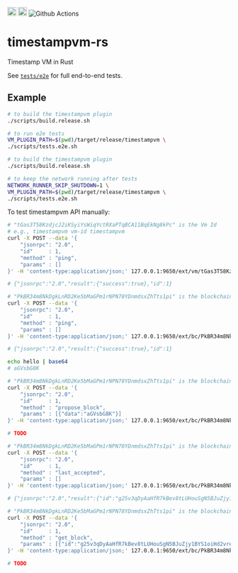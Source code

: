 
[<img alt="crates.io" src="https://img.shields.io/crates/v/timestampvm.svg?style=for-the-badge&color=fc8d62&logo=rust" height="20">](https://crates.io/crates/timestampvm)
[<img alt="docs.rs" src="https://img.shields.io/badge/docs.rs-timestampvm-66c2a5?style=for-the-badge&labelColor=555555&logo=docs.rs" height="20">](https://docs.rs/timestampvm)
![Github Actions](https://github.com/ava-labs/timestampvm-rs/actions/workflows/test-and-release.yml/badge.svg)

# timestampvm-rs

Timestamp VM in Rust

See [`tests/e2e`](tests/e2e) for full end-to-end tests.

## Example

```bash
# to build the timestampvm plugin
./scripts/build.release.sh

# to run e2e tests
VM_PLUGIN_PATH=$(pwd)/target/release/timestampvm \
./scripts/tests.e2e.sh
```

```bash
# to build the timestampvm plugin
./scripts/build.release.sh

# to keep the network running after tests
NETWORK_RUNNER_SKIP_SHUTDOWN=1 \
VM_PLUGIN_PATH=$(pwd)/target/release/timestampvm \
./scripts/tests.e2e.sh
```

To test timestampvm API manually:

```bash
# "tGas3T58KzdjcJ2iKSyiYsWiqYctRXaPTqBCA11BqEkNg8kPc" is the Vm Id
# e.g., timestampvm vm-id timestampvm
curl -X POST --data '{
    "jsonrpc": "2.0",
    "id"     : 1,
    "method" : "ping",
    "params" : []
}' -H 'content-type:application/json;' 127.0.0.1:9650/ext/vm/tGas3T58KzdjcJ2iKSyiYsWiqYctRXaPTqBCA11BqEkNg8kPc/static

# {"jsonrpc":"2.0","result":{"success":true},"id":1}
```

```bash
# "PkBR34m8NkDgkLnRD2Ke5bMaGPm1rNPN78YDnmdsxZhTts1pi" is the blockchain Id
curl -X POST --data '{
    "jsonrpc": "2.0",
    "id"     : 1,
    "method" : "ping",
    "params" : []
}' -H 'content-type:application/json;' 127.0.0.1:9650/ext/bc/PkBR34m8NkDgkLnRD2Ke5bMaGPm1rNPN78YDnmdsxZhTts1pi/rpc

# {"jsonrpc":"2.0","result":{"success":true},"id":1}
```

```bash
echo hello | base64
# aGVsbG8K

# "PkBR34m8NkDgkLnRD2Ke5bMaGPm1rNPN78YDnmdsxZhTts1pi" is the blockchain Id
curl -X POST --data '{
    "jsonrpc": "2.0",
    "id"     : 1,
    "method" : "propose_block",
    "params" : [{"data":"aGVsbG8K"}]
}' -H 'content-type:application/json;' 127.0.0.1:9650/ext/bc/PkBR34m8NkDgkLnRD2Ke5bMaGPm1rNPN78YDnmdsxZhTts1pi/rpc

# TODO
```

```bash
# "PkBR34m8NkDgkLnRD2Ke5bMaGPm1rNPN78YDnmdsxZhTts1pi" is the blockchain Id
curl -X POST --data '{
    "jsonrpc": "2.0",
    "id"     : 1,
    "method" : "last_accepted",
    "params" : []
}' -H 'content-type:application/json;' 127.0.0.1:9650/ext/bc/PkBR34m8NkDgkLnRD2Ke5bMaGPm1rNPN78YDnmdsxZhTts1pi/rpc

# {"jsonrpc":"2.0","result":{"id":"g25v3qDyAaHfR7kBev8tLUHouSgN5BJuZjy1BYS1oiHd2vres"},"id":1}
```

```bash
# "PkBR34m8NkDgkLnRD2Ke5bMaGPm1rNPN78YDnmdsxZhTts1pi" is the blockchain Id
curl -X POST --data '{
    "jsonrpc": "2.0",
    "id"     : 1,
    "method" : "get_block",
    "params" : [{"id":"g25v3qDyAaHfR7kBev8tLUHouSgN5BJuZjy1BYS1oiHd2vres"}]
}' -H 'content-type:application/json;' 127.0.0.1:9650/ext/bc/PkBR34m8NkDgkLnRD2Ke5bMaGPm1rNPN78YDnmdsxZhTts1pi/rpc

# TODO
```
